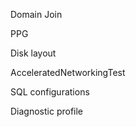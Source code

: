 Domain Join

PPG

Disk layout

AcceleratedNetworkingTest

SQL configurations

Diagnostic profile



